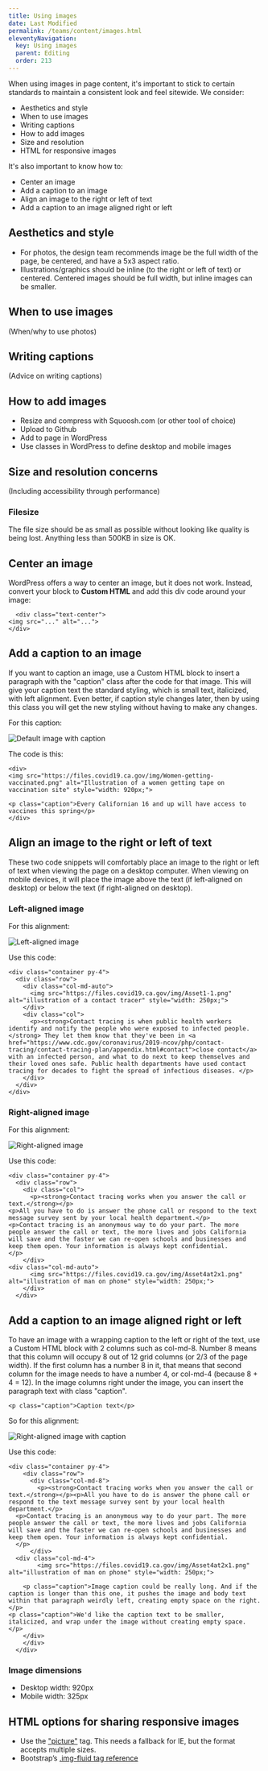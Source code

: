```yaml
---
title: Using images
date: Last Modified 
permalink: /teams/content/images.html
eleventyNavigation:
  key: Using images
  parent: Editing
  order: 213
---
```


When using images in page content, it's important to stick to certain standards to maintain a consistent look and feel sitewide. We consider:

* Aesthetics and style
* When to use images
* Writing captions
* How to add images
* Size and resolution
* HTML for responsive images

It's also important to know how to:

* Center an image
* Add a caption to an image
* Align an image to the right or left of text
* Add a caption to an image aligned right or left

## Aesthetics and style

* For photos, the design team recommends image be the full width of the page, be centered, and have a 5x3 aspect ratio.
* Illustrations/graphics should be inline (to the right or left of text) or centered. Centered images should be full width, but inline images can be smaller.

## When to use images

(When/why to use photos)

## Writing captions

(Advice on writing captions)

## How to add images

* Resize and compress with Squoosh.com (or other tool of choice)
* Upload to Github
* Add to page in WordPress
* Use classes in WordPress to define desktop and mobile images

## Size and resolution concerns 

(Including accessibility through performance)

### Filesize

The file size should be as small as possible without looking like quality is being lost. Anything less than 500KB in size is OK. 

## Center an image

WordPress offers a way to center an image, but it does not work. Instead, convert your block to **Custom HTML** and add this div code around your image:
  
```
  <div class="text-center">
<img src="..." alt="...">
</div>
```
## Add a caption to an image

If you want to caption an image, use a Custom HTML block to insert a paragraph with the "caption" class after the code for that image. This will give your caption text the standard styling, which is small text, italicized, with left alignment. Even better, if caption style changes later, then by using this class you will get the new styling without having to make any changes.

For this caption:

![Default image with caption](https://cagov.github.io/covid19.ca.gov-site-eng-playbook//content/images/caption.png)

The code is this:

```
<div>
<img src="https://files.covid19.ca.gov/img/Women-getting-vaccinated.png" alt="Illustration of a women getting tape on vaccination site" style="width: 920px;">
      
<p class="caption">Every Californian 16 and up will have access to vaccines this spring</p>
</div>
```

## Align an image to the right or left of text

These two code snippets will comfortably place an image to the right or left of text when viewing the page on a desktop computer. When viewing on mobile devices, it will place the image above the text (if left-aligned on desktop) or below the text (if right-aligned on desktop).

### Left-aligned image

For this alignment:

![Left-aligned image](https://cagov.github.io/covid19.ca.gov-site-eng-playbook//content/images/left-aligned-image.jpg)

Use this code:

```
<div class="container py-4">
  <div class="row">
    <div class="col-md-auto">
      <img src="https://files.covid19.ca.gov/img/Asset1-1.png" alt="illustration of a contact tracer" style="width: 250px;">
    </div>
    <div class="col">
      <p><strong>Contact tracing is when public health workers identify and notify the people who were exposed to infected people. </strong> They let them know that they've been in <a href="https://www.cdc.gov/coronavirus/2019-ncov/php/contact-tracing/contact-tracing-plan/appendix.html#contact">close contact</a> with an infected person, and what to do next to keep themselves and their loved ones safe. Public health departments have used contact tracing for decades to fight the spread of infectious diseases. </p>
    </div>
  </div>
</div>
```

### Right-aligned image

For this alignment:

![Right-aligned image](https://cagov.github.io/covid19.ca.gov-site-eng-playbook//content/images/right-aligned-image.jpg)

Use this code:

```
<div class="container py-4">
  <div class="row">
    <div class="col">
      <p><strong>Contact tracing works when you answer the call or text.</strong></p>
<p>All you have to do is answer the phone call or respond to the text message survey sent by your local health department.</p>
<p>Contact tracing is an anonymous way to do your part. The more people answer the call or text, the more lives and jobs California will save and the faster we can re-open schools and businesses and keep them open. Your information is always kept confidential.
</p>
    </div>
<div class="col-md-auto">
      <img src="https://files.covid19.ca.gov/img/Asset4at2x1.png" alt="illustration of man on phone" style="width: 250px;">
    </div>
  </div>
```

## Add a caption to an image aligned right or left

To have an image with a wrapping caption to the left or right of the text, use a Custom HTML block with 2 columns such as col-md-8. Number 8 means that this column will occupy 8 out of 12 grid columns (or 2/3 of the page width). If the first column has a number 8 in it, that means that second column for the image needs to have a number 4, or col-md-4 (because 8 + 4 = 12). In the image columns right under the image, you can insert the paragraph text with class "caption".

```
<p class="caption">Caption text</p>
```

So for this alignment:

![Right-aligned image with caption](https://cagov.github.io/covid19.ca.gov-site-eng-playbook//content/images/caption-aligned-right.png)

Use this code:

```
<div class="container py-4">
    <div class="row">
      <div class="col-md-8">
        <p><strong>Contact tracing works when you answer the call or text.</strong></p><p>All you have to do is answer the phone call or respond to the text message survey sent by your local health department.</p>
  <p>Contact tracing is an anonymous way to do your part. The more people answer the call or text, the more lives and jobs California will save and the faster we can re-open schools and businesses and keep them open. Your information is always kept confidential.
  </p>
      </div>
  <div class="col-md-4">
        <img src="https://files.covid19.ca.gov/img/Asset4at2x1.png" alt="illustration of man on phone" style="width: 250px;">
      
    <p class="caption">Image caption could be really long. And if the caption is longer than this one, it pushes the image and body text within that paragraph weirdly left, creating empty space on the right.</p>
<p class="caption">We'd like the caption text to be smaller, italicized, and wrap under the image without creating empty space. </p>
    </div>
    </div>
  </div>
```


### Image dimensions

* Desktop width: 920px
* Mobile width: 325px

## HTML options for sharing responsive images

* Use the ["picture"](https://webdesign.tutsplus.com/tutorials/quick-tip-how-to-use-html5-picture-for-responsive-images--cms-21015) tag. This needs a fallback for IE, but the format accepts multiple sizes.
* Bootstrap’s [.img-fluid tag reference](https://getbootstrap.com/docs/4.0/content/images/)
